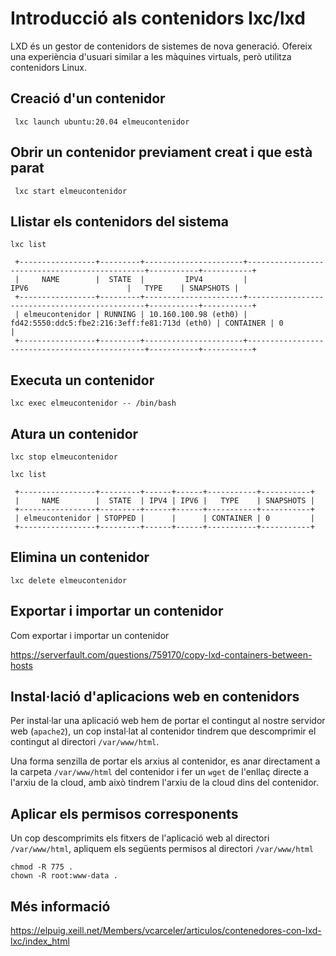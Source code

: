 # Introducció als contenidors lxc/lxd

LXD és un gestor de contenidors de sistemes de nova generació. Ofereix una experiència d'usuari similar a les màquines virtuals, però utilitza contenidors Linux.

## Creació d'un contenidor
```console
 lxc launch ubuntu:20.04 elmeucontenidor
```

## Obrir un contenidor previament creat i que està parat
```console
 lxc start elmeucontenidor
```

## Llistar els contenidors del sistema
```console
lxc list

 +-----------------+---------+----------------------+-----------------------------------------------+-----------+-----------+
 |     NAME        |  STATE  |         IPV4         |                     IPV6                      |   TYPE    | SNAPSHOTS |
 +-----------------+---------+----------------------+-----------------------------------------------+-----------+-----------+
 | elmeucontenidor | RUNNING | 10.160.100.98 (eth0) | fd42:5550:ddc5:fbe2:216:3eff:fe81:713d (eth0) | CONTAINER | 0         |
 +-----------------+---------+----------------------+-----------------------------------------------+-----------+-----------+
```

## Executa un contenidor

```console
lxc exec elmeucontenidor -- /bin/bash
```

## Atura un contenidor

```console
lxc stop elmeucontenidor
```

```console
lxc list

 +-----------------+---------+------+------+-----------+-----------+
 |     NAME        |  STATE  | IPV4 | IPV6 |   TYPE    | SNAPSHOTS |
 +-----------------+---------+------+------+-----------+-----------+
 | elmeucontenidor | STOPPED |      |      | CONTAINER | 0         |
 +-----------------+---------+------+------+-----------+-----------+
```

## Elimina un contenidor

```console
lxc delete elmeucontenidor
```


## Exportar i importar un contenidor
Com exportar i importar un contenidor

https://serverfault.com/questions/759170/copy-lxd-containers-between-hosts


## Instal·lació d'aplicacions web en contenidors

Per instal·lar una aplicació web hem de portar el contingut al nostre servidor web (`apache2`), un cop instal·lat al contenidor tindrem que descomprimir el contingut al directori `/var/www/html`.

Una forma senzilla de portar els arxius al contenidor, es anar directament a la carpeta `/var/www/html` del contenidor i fer un `wget` de l'enllaç directe a l'arxiu de la cloud, amb això tindrem l'arxiu de la cloud dins del contenidor.

## Aplicar els permisos corresponents
Un cop descomprimits els fitxers de l'aplicació web al directori `/var/www/html`, apliquem els següents permisos al directori `/var/www/html`
```console
chmod -R 775 .
chown -R root:www-data .
```

## Més informació
https://elpuig.xeill.net/Members/vcarceler/articulos/contenedores-con-lxd-lxc/index_html
